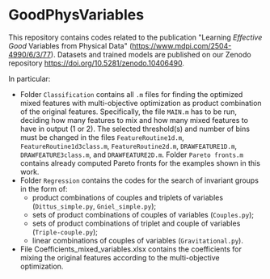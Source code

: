 # GoodPhysVariables
This repository contains codes related to the publication "Learning _Effective Good_ Variables from Physical Data" (https://www.mdpi.com/2504-4990/6/3/77). Datasets and trained models are published on our Zenodo repository https://doi.org/10.5281/zenodo.10406490.

In particular:

- Folder `Classification` contains all `.m` files for finding the optimized mixed features with multi-objective optimization as product combination of the original features. Specifically, the file `MAIN.m` has to be run, deciding how many features to mix and how many mixed features to have in output (1 or 2). The selected threshold(s) and number of bins must be changed in the files `FeatureRoutine1d.m`, `FeatureRoutine1d3class.m`, `FeatureRoutine2d.m`, `DRAWFEATURE1D.m`, `DRAWFEATURE3class.m`, and `DRAWFEATURE2D.m`. Folder `Pareto fronts.m` contains already computed Pareto fronts for the examples shown in this work.
- Folder `Regression` contains the codes for the search of invariant groups in the form of:
  - product combinations of couples and triplets of variables (`Dittus_simple.py`, `Gniel_simple.py`);
  - sets of product combinations of couples of variables (`Couples.py`);
  - sets of product combinations of triplet and couple of variables (`Triple-couple.py`);
  - linear combinations of couples of variables (`Gravitational.py`).
- File Coefficients_mixed_variables.xlsx contains the coefficients for mixing the original features according to the multi-objective optimization.
